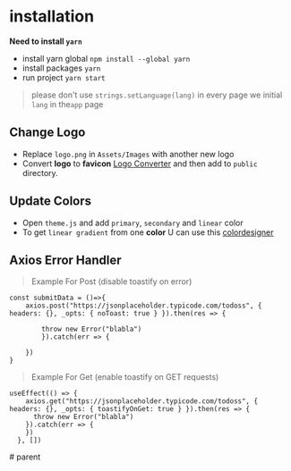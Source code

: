 # installation

**Need to install `yarn`**

- install yarn global `npm install --global yarn`
- install packages `yarn`
- run project `yarn start`

> please don't use `strings.setLanguage(lang)` in every page we initial `lang` in the`app` page

## Change Logo

- Replace `logo.png` in `Assets/Images` with another new logo
- Convert **logo** to **favicon** [Logo Converter](https://favicon.io/favicon-converter/) and then add to `public` directory.

## Update Colors

- Open `theme.js` and add `primary`, `secondary` and `linear` color
- To get `linear gradient` from one **color** U can use this [colordesigner](https://colordesigner.io/gradient-generator)

## Axios Error Handler

> Example For Post (disable toastify on error)

```
const submitData = ()=>{
    axios.post("https://jsonplaceholder.typicode.com/todoss", { headers: {}, _opts: { noToast: true } }).then(res => {

        throw new Error("blabla")
        }).catch(err => {

    })
}
```

> Example For Get (enable toastify on GET requests)

```
useEffect(() => {
    axios.get("https://jsonplaceholder.typicode.com/todoss", { headers: {}, _opts: { toastifyOnGet: true } }).then(res => {
      throw new Error("blabla")
    }).catch(err => {
    })
  }, [])
```
#   p a r e n t  
 